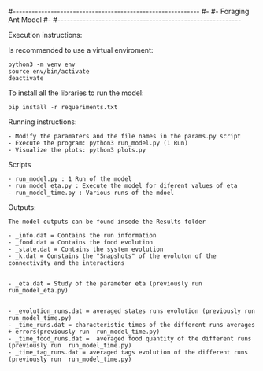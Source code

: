 #-----------------------------------------------------------
#-
#-          Foraging Ant Model
#-
#----------------------------------------------------------

Execution instructions:

Is recommended to use a virtual enviroment:

	python3 -m venv env
	source env/bin/activate
	deactivate
	
To install all the libraries to run the model:

	pip install -r requeriments.txt

Running instructions:
	
	- Modify the paramaters and the file names in the params.py script
	- Execute the program: python3 run_model.py (1 Run)
	- Visualize the plots: python3 plots.py
	
Scripts

	- run_model.py : 1 Run of the model
	- run_model_eta.py : Execute the model for diferent values of eta
	- run_model_time.py : Various runs of the mdoel
	
Outputs:

	The model outputs can be found insede the Results folder
	
	- _info.dat = Contains the run information
	- _food.dat = Contains the food evolution
	- _state.dat = Contains the system evolution
	- _k.dat = Constains the "Snapshots" of the evoluton of the connectivity and the interactions
	
	
	- _eta.dat = Study of the parameter eta (previously run  run_model_eta.py)
	
	
	- _evolution_runs.dat = averaged states runs evolution (previously run  run_model_time.py)
	- _time_runs.dat = characteristic times of the different runs averages + errors(previously run  run_model_time.py)
	- _time_food_runs.dat =  averaged food quantity of the different runs (previously run  run_model_time.py)
	- _time_tag_runs.dat = averaged tags evolution of the different runs (previously run  run_model_time.py)
